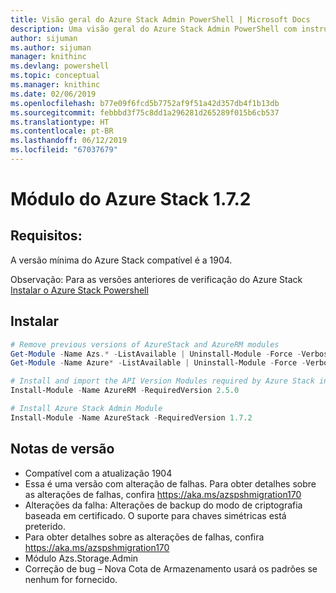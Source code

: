 ```yaml
---
title: Visão geral do Azure Stack Admin PowerShell | Microsoft Docs
description: Uma visão geral do Azure Stack Admin PowerShell com instruções de instalação e configuração.
author: sijuman
ms.author: sijuman
manager: knithinc
ms.devlang: powershell
ms.topic: conceptual
ms.manager: knithinc
ms.date: 02/06/2019
ms.openlocfilehash: b77e09f6fcd5b7752af9f51a42d357db4f1b13db
ms.sourcegitcommit: febbbd3f75c8dd1a296281d265289f015b6cb537
ms.translationtype: HT
ms.contentlocale: pt-BR
ms.lasthandoff: 06/12/2019
ms.locfileid: "67037679"
---
```

# <a name="azure-stack-module-172"></a>Módulo do Azure Stack 1.7.2

## <a name="requirements"></a>Requisitos:

A versão mínima do Azure Stack compatível é a 1904.

Observação: Para as versões anteriores de verificação do Azure Stack [Instalar o Azure Stack Powershell](https://docs.microsoft.com/en-us/azure/azure-stack/azure-stack-powershell-install#install-azure-stack-powershell)

## <a name="install"></a>Instalar

```powershell
# Remove previous versions of AzureStack and AzureRM modules
Get-Module -Name Azs.* -ListAvailable | Uninstall-Module -Force -Verbose
Get-Module -Name Azure* -ListAvailable | Uninstall-Module -Force -Verbose

# Install and import the API Version Modules required by Azure Stack into the current PowerShell session.
Install-Module -Name AzureRM -RequiredVersion 2.5.0

# Install Azure Stack Admin Module
Install-Module -Name AzureStack -RequiredVersion 1.7.2
```

## <a name="release-notes"></a>Notas de versão

* Compatível com a atualização 1904
* Essa é uma versão com alteração de falhas. Para obter detalhes sobre as alterações de falhas, confira <https://aka.ms/azspshmigration170>
* Alterações da falha: Alterações de backup do modo de criptografia baseada em certificado. O suporte para chaves simétricas está preterido.
* Para obter detalhes sobre as alterações de falhas, confira https://aka.ms/azspshmigration170
* Módulo Azs.Storage.Admin 
* Correção de bug – Nova Cota de Armazenamento usará os padrões se nenhum for fornecido.
